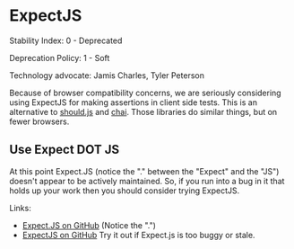 ExpectJS
========

Stability Index: 0 - Deprecated

Deprecation Policy: 1 - Soft

Technology advocate: Jamis Charles, Tyler Peterson

Because of browser compatibility concerns, we are seriously considering
using ExpectJS for making assertions in client side tests. This is an
alternative to [should.js](https://github.com/visionmedia/should.js/)
and [chai](http://chaijs.com). Those libraries do similar things, but on
fewer browsers.

Use Expect DOT JS
-----------------

At this point Expect.JS (notice the "." between the "Expect" and the
"JS") doesn't appear to be actively maintained. So, if you run into
a bug in it that holds up your work then you should consider trying
ExpectJS.

Links:
* [Expect.JS on GitHub](https://github.com/LearnBoost/expect.js/) (Notice the ".")
* [ExpectJS on GitHub](https://github.com/mikaelsc5/ExpectJS) Try it out if Expect.js is too buggy or stale.
